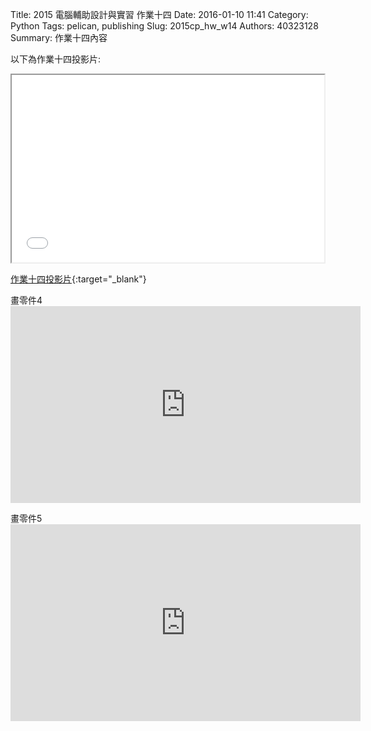 Title: 2015 電腦輔助設計與實習 作業十四
Date: 2016-01-10 11:41
Category: Python
Tags: pelican, publishing
Slug: 2015cp_hw_w14
Authors: 40323128
Summary: 作業十四內容

以下為作業十四投影片:

<iframe src="40323128_cp_w14.html" width="500" height="300"></iframe>

[作業十四投影片](40323128_cp_w14.html){:target="_blank"}

畫零件4<iframe width="560" height="315" src="https://www.youtube.com/embed/cmglBO8Sg6g" frameborder="0" allowfullscreen></iframe>

畫零件5<iframe width="560" height="315" src="https://www.youtube.com/embed/EP3AlLjTP6s" frameborder="0" allowfullscreen></iframe>


